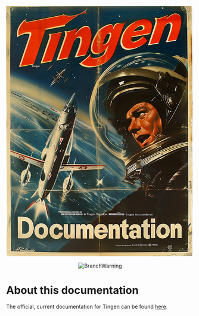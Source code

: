 <!-- u240614 -->

<div align="center">

  ![logo](./.github/images/logos/TingenDocumentation_ORIGINAL.png)

  ![BranchWarning](https://img.shields.io/badge/Release-24.7-orange?style=for-the-badge)

</div>

# About this documentation

The official, current documentation for Tingen can be found [here](https://spectrum-health-systems.github.io/Tingen-Documentation/).